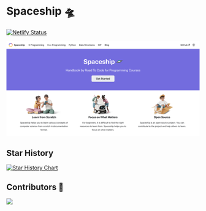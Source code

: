 # Spaceship 🛸

[![Netlify Status](https://api.netlify.com/api/v1/badges/3a9c883e-a381-45c2-9e68-6bee48d2fb04/deploy-status?branch=main)](https://app.netlify.com/sites/rtc-spaceship/deploys)

<img src="./static/img/homepage_screenshot.png?id=1" />

## Star History

[![Star History Chart](https://api.star-history.com/svg?repos=roadtocode4u/spaceship&type=Date)](https://star-history.com/#roadtocode4u/spaceship&Date)


## Contributors 🫶

<a href="https://github.com/roadtocode4u/spaceship/graphs/contributors" target="_blank">
  <img src="https://contrib.rocks/image?repo=roadtocode4u/spaceship" />
</a>
